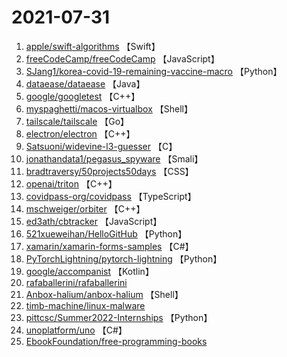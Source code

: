 # 2021-07-31

1. [apple/swift-algorithms](https://github.com/apple/swift-algorithms) 【Swift】
2. [freeCodeCamp/freeCodeCamp](https://github.com/freeCodeCamp/freeCodeCamp) 【JavaScript】
3. [SJang1/korea-covid-19-remaining-vaccine-macro](https://github.com/SJang1/korea-covid-19-remaining-vaccine-macro) 【Python】
4. [dataease/dataease](https://github.com/dataease/dataease) 【Java】
5. [google/googletest](https://github.com/google/googletest) 【C++】
6. [myspaghetti/macos-virtualbox](https://github.com/myspaghetti/macos-virtualbox) 【Shell】
7. [tailscale/tailscale](https://github.com/tailscale/tailscale) 【Go】
8. [electron/electron](https://github.com/electron/electron) 【C++】
9. [Satsuoni/widevine-l3-guesser](https://github.com/Satsuoni/widevine-l3-guesser) 【C】
10. [jonathandata1/pegasus_spyware](https://github.com/jonathandata1/pegasus_spyware) 【Smali】
11. [bradtraversy/50projects50days](https://github.com/bradtraversy/50projects50days) 【CSS】
12. [openai/triton](https://github.com/openai/triton) 【C++】
13. [covidpass-org/covidpass](https://github.com/covidpass-org/covidpass) 【TypeScript】
14. [mschweiger/orbiter](https://github.com/mschweiger/orbiter) 【C++】
15. [ed3ath/cbtracker](https://github.com/ed3ath/cbtracker) 【JavaScript】
16. [521xueweihan/HelloGitHub](https://github.com/521xueweihan/HelloGitHub) 【Python】
17. [xamarin/xamarin-forms-samples](https://github.com/xamarin/xamarin-forms-samples) 【C#】
18. [PyTorchLightning/pytorch-lightning](https://github.com/PyTorchLightning/pytorch-lightning) 【Python】
19. [google/accompanist](https://github.com/google/accompanist) 【Kotlin】
20. [rafaballerini/rafaballerini](https://github.com/rafaballerini/rafaballerini) 
21. [Anbox-halium/anbox-halium](https://github.com/Anbox-halium/anbox-halium) 【Shell】
22. [timb-machine/linux-malware](https://github.com/timb-machine/linux-malware) 
23. [pittcsc/Summer2022-Internships](https://github.com/pittcsc/Summer2022-Internships) 【Python】
24. [unoplatform/uno](https://github.com/unoplatform/uno) 【C#】
25. [EbookFoundation/free-programming-books](https://github.com/EbookFoundation/free-programming-books) 
